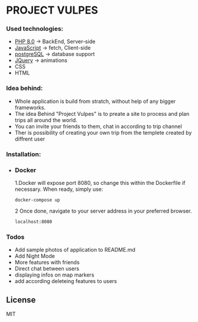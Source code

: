 # **PROJECT VULPES**

### Used technologies:

- [PHP 8.0] -> BackEnd, Server-side
- [JavaScript] -> fetch, Client-side
- [postgreSQL] -> database support
- [JQuery] -> animations
- CSS
- HTML


### Idea behind:
- Whole application is build from stratch, without help of any bigger frameworks.
- The idea Behind "Project Vulpes" is to preate a site to process and plan trips all around the world.
- You can invite your friends to them, chat in according to trip channel
- Ther is possibility of creating your own trip from the templete created by diffrent user





### Installation:

- ### Docker

  1.Docker will expose port 8080, so change this within the Dockerfile if necessary. When ready, simply use:
    ```
    docker-compose up
    ```
  2 Once done, navigate to your server address in your preferred browser.
    ```sh
    localhost:8080
    ```




### Todos

- Add sample photos of application to README.md
- Add Night Mode
- More features with friends
- Direct chat between users
- displaying infos on map markers
- add according deleteing features to users

License
----

MIT



[PHP 8.0]: <https://www.php.net>
[JavaScript]: <https://developer.mozilla.org/en-US/docs/Web/JavaScript>
[postgreSQL]: <https://www.postgresql.org>
[jQuery]: <http://jquery.com>
